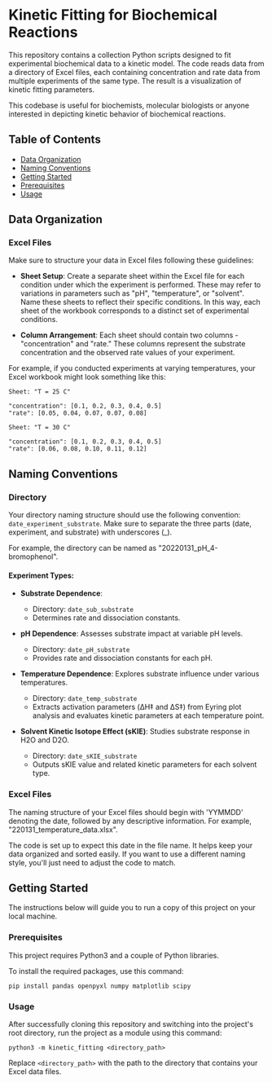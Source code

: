 # Kinetic Fitting for Biochemical Reactions

This repository contains a collection Python scripts designed to fit experimental biochemical data to a kinetic model. The code reads data from a directory of Excel files, each containing concentration and rate data from multiple experiments of the same type. The result is a visualization of kinetic fitting parameters.

This codebase is useful for biochemists, molecular biologists or anyone interested in depicting kinetic behavior of biochemical reactions.

## Table of Contents

- [Data Organization](#data-organization)
- [Naming Conventions](#naming-conventions)
- [Getting Started](#getting-started)
- [Prerequisites](#prerequisites)
- [Usage](#usage)

## Data Organization

### Excel Files

Make sure to structure your data in Excel files following these guidelines:

- **Sheet Setup**: Create a separate sheet within the Excel file for each condition under which the experiment is performed. These may refer to variations in parameters such as "pH", "temperature", or "solvent". Name these sheets to reflect their specific conditions. In this way, each sheet of the workbook corresponds to a distinct set of experimental conditions.

- **Column Arrangement**: Each sheet should contain two columns - "concentration" and "rate." These columns represent the substrate concentration and the observed rate values of your experiment.

For example, if you conducted experiments at varying temperatures, your Excel workbook might look something like this:

`Sheet: "T = 25 C"`
```
"concentration": [0.1, 0.2, 0.3, 0.4, 0.5]
"rate": [0.05, 0.04, 0.07, 0.07, 0.08]
```
`Sheet: "T = 30 C"`
```
"concentration": [0.1, 0.2, 0.3, 0.4, 0.5]
"rate": [0.06, 0.08, 0.10, 0.11, 0.12]
```

## Naming Conventions

### Directory

Your directory naming structure should use the following convention: `date_experiment_substrate`. Make sure to separate the three parts (date, experiment, and substrate) with underscores (_).

For example, the directory can be named as "20220131_pH_4-bromophenol".

#### Experiment Types: 

- **Substrate Dependence**: 
    - Directory: `date_sub_substrate`
    - Determines rate and dissociation constants.

- **pH Dependence**: Assesses substrate impact at variable pH levels.
    - Directory: `date_pH_substrate`
    - Provides rate and dissociation constants for each pH.

- **Temperature Dependence**: Explores substrate influence under various temperatures.
    - Directory: `date_temp_substrate`
    - Extracts activation parameters (ΔH‡ and ΔS‡) from Eyring plot analysis and evaluates kinetic parameters at each temperature point.

- **Solvent Kinetic Isotope Effect (sKIE)**: Studies substrate response in H2O and D2O.
    - Directory: `date_sKIE_substrate`
    - Outputs sKIE value and related kinetic parameters for each solvent type.

### Excel Files

The naming structure of your Excel files should begin with 'YYMMDD' denoting the date, followed by any descriptive information. For example, "220131_temperature_data.xlsx".

The code is set up to expect this date in the file name. It helps keep your data organized and sorted easily. If you want to use a different naming style, you'll just need to adjust the code to match.

## Getting Started 

The instructions below will guide you to run a copy of this project on your local machine.

### Prerequisites

This project requires Python3 and a couple of Python libraries.

To install the required packages, use this command:

```shell
pip install pandas openpyxl numpy matplotlib scipy
```

### Usage

After successfully cloning this repository and switching into the project's root directory, run the project as a module using this command:

```shell
python3 -m kinetic_fitting <directory_path>
```
Replace `<directory_path>` with the path to the directory that contains your Excel data files.